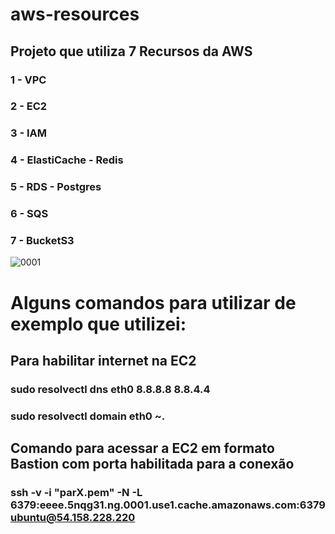 # aws-resources
## Projeto que utiliza 7 Recursos da AWS
### 1 - VPC
### 2 - EC2
### 3 - IAM
### 4 - ElastiCache - Redis
### 5 - RDS - Postgres
### 6 - SQS
### 7 - BucketS3
![0001](https://github.com/DouglasSilvar/aws-resources/assets/74723511/06a4a7f8-ea45-4f25-9bce-953c30b8cdfe)

# Alguns comandos para utilizar de exemplo que utilizei:

## Para habilitar internet na EC2
### sudo resolvectl dns eth0 8.8.8.8 8.8.4.4
### sudo resolvectl domain eth0 ~.

## Comando para acessar a EC2 em formato Bastion com porta habilitada para a conexão
### ssh -v -i "parX.pem" -N -L 6379:eeee.5nqg31.ng.0001.use1.cache.amazonaws.com:6379 ubuntu@54.158.228.220
